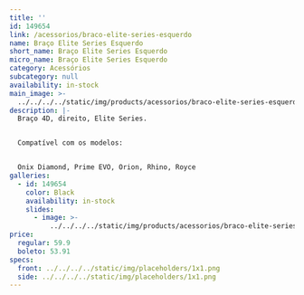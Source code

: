 ```yaml
---
title: ''
id: 149654
link: /acessorios/braco-elite-series-esquerdo
name: Braço Elite Series Esquerdo
short_name: Braço Elite Series Esquerdo
micro_name: Braço Elite Series Esquerdo
category: Acessórios
subcategory: null
availability: in-stock
main_image: >-
  ../../../../static/img/products/acessorios/braco-elite-series-esquerdo/braco-elite-series-esquerdo.jpg
description: |-
  Braço 4D, direito, Elite Series. 


  Compatível com os modelos:


  Onix Diamond, Prime EVO, Orion, Rhino, Royce
galleries:
  - id: 149654
    color: Black
    availability: in-stock
    slides:
      - image: >-
          ../../../../static/img/products/acessorios/braco-elite-series-esquerdo/braco-elite-series-esquerdo.jpg
price:
  regular: 59.9
  boleto: 53.91
specs:
  front: ../../../../static/img/placeholders/1x1.png
  side: ../../../../static/img/placeholders/1x1.png
---
```

